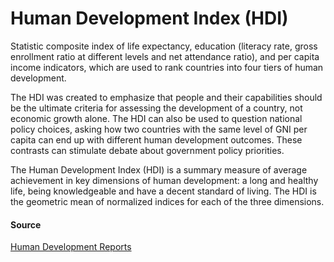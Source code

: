 # Human Development Index (HDI)

Statistic composite index of life expectancy, education (literacy rate, gross enrollment ratio at different levels and net attendance ratio), and per capita income indicators, which are used to rank countries into four tiers of human development.

The HDI was created to emphasize that people and their capabilities should be the ultimate criteria for assessing the development of a country, not economic growth alone. The HDI can also be used to question national policy choices, asking how two countries with the same level of GNI per capita can end up with different human development outcomes. These contrasts can stimulate debate about government policy priorities.

The Human Development Index (HDI) is a summary measure of average achievement in key dimensions of human development: a long and healthy life, being knowledgeable and have a decent standard of living. The HDI is the geometric mean of normalized indices for each of the three dimensions.

#### Source

[Human Development Reports](http://hdr.undp.org/)
